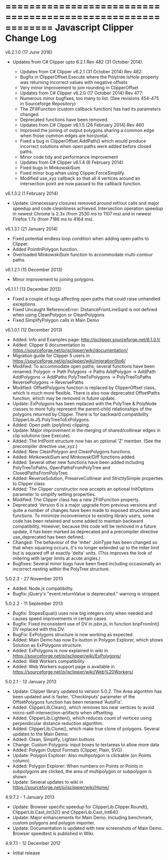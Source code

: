 ============================================================
Javascript Clipper Change Log
============================================================

v6.2.1.0 (17 June 2016)
* Updates from C# Clipper upto 6.2.1 Rev 482 (31 October 2014).

  * Updates from C# Clipper v6.2.1 (31 October 2014) Rev 482:
  - Bugfix in ClipperOffset.Execute where the Polytree.IsHole property 
    was returning incorrect values with negative offsets
  - Very minor improvement to join rounding in ClipperOffset

  * Updates from C# Clipper v6.2.0 (17 October 2014) Rev 477:
  - Numerous minor bugfixes, too many to list. 
    (See revisions 454-475 in Sourceforge Repository)
  - The ZFillFunction (custom callback function) has had its parameters 
    changed. 
  - Deprecated functions have been removed. 

  * Updates from C# Clipper v6.1.5 (26 February 2014) Rev 460
  - Improved the joining of output polygons sharing a common edge 
    when those common edges are horizontal.
  - Fixed a bug in ClipperOffset.AddPath() which would produce
    incorrect solutions when open paths were added before closed paths.
  - Minor code tidy and performance improvement

  * Updates from C# Clipper v6.1.4 (6 February 2014)
  - Fixed bugs in MinkowskiSum
  - Fixed minor bug when using Clipper.ForceSimplify.
  - Modified use_xyz callback so that all 4 vertices around an
  intersection point are now passed to the callback function.

v6.1.3.2 (1 February 2014)
* Update: Unnecessary closures removed around ref/out calls and major
  speedup and code cleanliness achieved. Intersection operation speedup 
  in newest Chrome is 2.3x (from 2530 ms to 1107 ms) and in newest 
  Firefox 1.7x (from 7186 ms to 4164 ms).

v6.1.3.1 (21 January 2014)
* Fixed potential endless loop condition when adding open 
  paths to Clipper.
* Added PointInPolygon function.
* Overloaded MinkowskiSum function to accommodate multi-contour 
  paths.
  
v6.1.2.1 (15 December 2013)
* Minor improvement to joining polygons.

v6.1.1.1 (13 December 2013)
* Fixed a couple of bugs affecting open paths that could 
  raise unhandled exceptions.
* Fixed Uncaught ReferenceError: DistanceFromLineSqrd is not defined when
  using CleanPolygon or CleanPolygons
* Fixed SimplifyPolygon calls in Main Demo

v6.1.0.1 (12 December 2013)
* Added: Info and Examples page: http://jsclipper.sourceforge.net/6.1.0.1/
* Added: Clipper 6 documentation in 
  https://sourceforge.net/p/jsclipper/wiki/documentation/
* Migration guide for Clipper 5 users in
  https://sourceforge.net/p/jsclipper/wiki/migration5to6/
* Modified: To accommodate open paths, several functions have been renamed:
  Polygon -> Path
  Polygons -> Paths
  AddPolygon -> AddPath
  AddPolygons -> AddPaths
  PolyTreeToPolygons -> PolyTreeToPaths
  ReversePolygons -> ReversePaths
* Modified: OffsetPolygons function is replaced by ClipperOffset
  class, which is much more flexible. There is also now deprecated
  OffsetPaths function, which may be removed in future update.
* Update: ExPolygons has been replaced with the PolyTree & 
  PolyNode classes to more fully represent the parent-child 
  relationships of the polygons returned by Clipper. There is 
  for backward compatibility ClipperLib.JS.PolyTreeToExPolygons.
* Added: Open path (polyline) clipping.
* Update: Major improvement in the merging of 
  shared/collinear edges in clip solutions (see Execute). 
* Added: The IntPoint structure now has an optional 'Z' member. 
  (See the precompiler directive use_xyz.) 
* Added: New CleanPolygon and CleanPolygons functions.
* Added: MinkowskiSum and MinkowskiDiff functions added. 
* Added: Several other new functions have been added including 
  PolyTreeToPaths, OpenPathsFromPolyTree and ClosedPathsFromPolyTree. 
* Added: ReverseSolution, PreserveCollinear and StrictlySimple properties to Clipper class
* Added: The Clipper constructor now accepts an optional InitOptions 
  parameter to simplify setting properties. 
* Modified: The Clipper class has a new ZFillFunction property. 
* Deprecated: Version 6 is a major upgrade from previous versions 
  and quite a number of changes have been made to exposed structures 
  and functions. To minimize inconvenience to existing library users, 
  some code has been retained and some added to maintain backward 
  compatibility. However, because this code will be removed in a 
  future update, it has been marked as deprecated and a precompiler 
  directive use_deprecated has been defined.
* Changed: The behaviour of the 'miter' JoinType has been 
  changed so that when squaring occurs, it's no longer 
  extended up to the miter limit but is squared off at 
  exactly 'delta' units. (This improves the look of mitering 
  with larger limits at acute angles.) 
* Bugfixes: Several minor bugs have been fixed including 
  occasionally an incorrect nesting within the PolyTree structure.

5.0.2.3 - 27 November 2013
* Added: Node.js compatibility.
* Bugfix: jQuery's "event.returnValue is deprecated." warning is stripped.

5.0.2.2 - 11 September 2013
* Bugfix: SlopesEqual() uses now big integers only when needed and causes speed improvements in certain cases.
* Bugfix: Fixed inconsistent use of DV in jsbn.js, in function bnpFromInt() DV replaced with this.DV.
* BugFix: ExPolygons structure is now working as expected.
* Added: Main Demo has now Ex-button in Polygon Explorer, which shows Solution as ExPolygons structure.
* Added: ExPolygons is now explained in wiki in https://sourceforge.net/p/jsclipper/wiki/ExPolygons/
* Added: Web Workers compatibility
* Added: Web Workers support page is available in https://sourceforge.net/p/jsclipper/wiki/Web%20Workers/

5.0.2.1 - 12 January 2013
* Update: Clipper library updated to version 5.0.2. The Area algorithm has been updated and is faster. 
  'CheckInputs' parameter of the OffsetPolygons function has been renamed 'AutoFix'.
* Added: ClipperLib.Clean(), which removes too near vertices to avoid micro-self-intersection-artifacts when offsetting.
* Added: ClipperLib.Lighten(), which reduces count of vertices using perpendicular distance reduction algorithm.
* Added: ClipperLib.Clone(), which make true clone of polygons.
Several updates to the Main Demo:
* Added: Clean, Simplify, Lighten buttons
* Change: Custom Polygons: input boxes to textareas to allow more data
* Added: Polygon Output Formats (Clipper, Plain, SVG)
* Update: Polygon Explorer: Also multipolygon is clickable (on Points column) 
* Added: Polygon Explorer: When numbers on Points or Points in subpolygons are clicked, the area of multipolygon or subpolygon is shown
* Update: Several updates to wiki in https://sourceforge.net/p/jsclipper/wiki/Home/

4.9.7.2 - 1 January 2013
* Update: Browser specific speedup for ClipperLib.Clipper.Round(), ClipperLib.Cast_Int32() and ClipperLib.Cast_Int64().
* Update: Major enhancements for Main Demo. Including benchmark, custom polygons and polygon importer.
* Update: Documentation is updated with new screenshots of Main Demo. Browser speedtest is published in Wiki.

4.9.7.1 - 12 December 2012
* Initial release